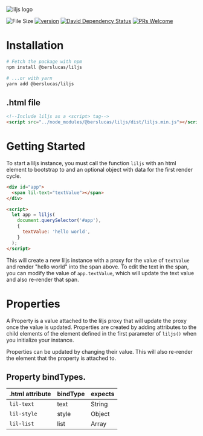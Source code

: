 ![liljs logo](https://user-images.githubusercontent.com/3892772/52523602-d0054680-2c60-11e9-9cba-582003254e54.png)

![File Size](https://img.shields.io/github/size/bersLucas/lil.js/dist/liljs.min.js.svg?label=size&style=popout-square) 
[![version](https://img.shields.io/npm/v/@berslucas/liljs.svg?style=popout-square)](https://www.npmjs.com/package/@berslucas/liljs)
[![David Dependency Status](https://img.shields.io/david/bersLucas/liljs.svg?style=popout-square)](https://david-dm.org/bersLucas/liljs)
[![PRs Welcome](https://img.shields.io/badge/prs-welcome-brightgreen.svg?style=flat-square)](http://makeapullrequest.com)

# Installation 

```bash
# Fetch the package with npm
npm install @berslucas/liljs

# ...or with yarn
yarn add @berslucas/liljs
```

## .html file
```html
<!--Include liljs as a <script> tag-->
<script src="../node_modules/@berslucas/liljs/dist/liljs.min.js"></script>
```

# Getting Started
To start a liljs instance, you must call the function `liljs` with an html element to bootstrap to and an optional object with data for the first render cycle.

```html
<div id="app">
  <span lil-text="textValue"></span>
</div>

<script>
  let app = liljs(
    document.querySelector('#app'),
    {
      textValue: 'hello world',
    }
  );
</script>
```

This will create a new liljs instance with a proxy for the value of `textValue` and render "hello world" into the span above. To edit the text in the span, you can modify the value of `app.textValue`, which will update the text value and also re-render that span.


# Properties

A Property is a value attached to the liljs proxy that will update the proxy once the value is updated. Properties are created by adding attributes to the child elements of the element defined in the first parameter of `liljs()` when you initialize your instance.

Properties can be updated by changing their value. This will also re-render the element that the property is attached to.

## Property bindTypes.
| .html attribute | bindType | expects |
| - | - | - |
| `lil-text` | text | String |
| `lil-style` | style | Object |
| `lil-list` | list | Array | 


